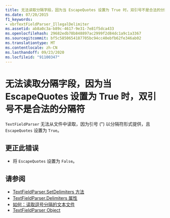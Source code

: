 ```yaml
---
title: 无法读取分隔字段，因为当 EscapeQuotes 设置为 True 时，双引号不是合法的分隔符
ms.date: 07/20/2015
f1_keywords:
- vbrTextFieldParser_IllegalDelimiter
ms.assetid: ab8a0c3a-b89c-4617-9e31-7e81f5dca433
ms.openlocfilehash: 29682edb78b848897ac2999f2d84dc1a9c1a3367
ms.sourcegitcommit: bf5c5850654187705bc94cc40ebfb62fe346ab02
ms.translationtype: MT
ms.contentlocale: zh-CN
ms.lasthandoff: 09/23/2020
ms.locfileid: "91100347"
---
```

# <a name="unable-to-read-delimited-fields-because-a-double-quote-is-not-a-legal-delimiter-when-escapequotes-is-set-to-true"></a>无法读取分隔字段，因为当 EscapeQuotes 设置为 True 时，双引号不是合法的分隔符

`TextFieldParser` 无法从文件中读取，因为引号 (") 以分隔符形式提供，且 `EscapeQuotes` 设置为 `True`。  
  
## <a name="to-correct-this-error"></a>更正此错误  
  
- 将 `EscapeQuotes` 设置为 `False`。  
  
## <a name="see-also"></a>请参阅

- [TextFieldParser.SetDelimiters 方法](xref:Microsoft.VisualBasic.FileIO.TextFieldParser.SetDelimiters%2A)
- [TextFieldParser.Delimiters 属性](xref:Microsoft.VisualBasic.FileIO.TextFieldParser.Delimiters%2A)
- [如何：读取逗号分隔的文本文件](../developing-apps/programming/drives-directories-files/how-to-read-from-comma-delimited-text-files.md)
- [TextFieldParser Object](../language-reference/objects/textfieldparser-object.md)
